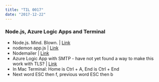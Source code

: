 ```yaml
---
title: "TIL 0017"
date: "2017-12-22"
---
```

### Node.js, Azure Logic Apps and Terminal

* Node.js. Mind. Blown. | [Link](https://nodejs.org/en/docs/guides/getting-started-guide/)
* nodemon app.js | [Link](https://nodemon.io/)
* Nodemailer | [Link](https://nodemailer.com/about/)
* Azure Logic App with SMTP - have not yet found a way to make this work with TLS? | [Link](https://docs.microsoft.com/en-us/azure/connectors/connectors-create-api-smtp)
* In Mac Terminal: Home is Ctrl + A, End is Ctrl + End
* Next word ESC then f, previous word ESC then b
